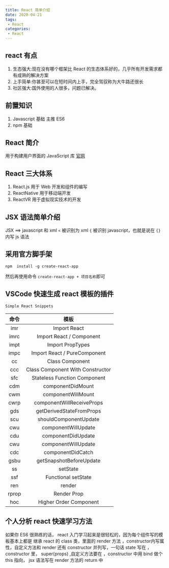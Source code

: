 ```yaml
---
title: React 简单介绍
date: 2020-04-21
tags:
 - React
categories:
 - React
---
```


## react 有点

1. 生态强大:现在没有哪个框架比 React 的生态体系好的，几乎所有开发需求都有成熟的解决方案
2. 上手简单:你甚至可以在短时间内上手，完全驾驭称为大牛路还很长
3. 社区强大:国外使用的人很多，问题已解决。


## 前置知识

1. Javascript 基础 主推 ES6
2. npm 基础


## React 简介

用于构建用户界面的 JavaScript 库
[官网](https://zh-hans.reactjs.org/)

##  React 三大体系

1. React.js  用于 Web 开发和组件的编写
2. ReactNative 用于移动端开发
3. ReactVR 用于虚拟现实技术的开发


## JSX 语法简单介绍

JSX ==> javascript 和 xml  `<` 被识别为 xml    `{` 被识别 javascript，也就是说在 `{}` 内写 js 语法


## 采用官方脚手架

```shell
npm  install -g create-react-app
```

然后再使用命令 `create-react-app + 项目名称`即可

## VSCode 快速生成 react 模板的插件

`Simple React Snippets`

| 命令  |               模板               |
| :---: | :------------------------------: |
|  imr  |           Import React           |
| imrc  |     Import React / Component     |
| impt  |         Import PropTypes         |
| impc  |   Import React / PureComponent   |
|  cc   |         Class Component          |
|  ccc  | Class Component With Constructor |
|  sfc  |   Stateless Function Component   |
|  cdm  |        componentDidMount         |
|  cwm  |        componentWillMount        |
| cwrp  |    componentWillReceiveProps     |
|  gds  |     getDerivedStateFromProps     |
|  scu  |      shouldComponentUpdate       |
|  cwu  |       componentWillUpdate        |
|  cdu  |        componentDidUpdate        |
|  cwu  |       componentWillUpdate        |
|  cdc  |        componentDidCatch         |
| gsbu  |     getSnapshotBeforeUpdate      |
|  ss   |             setState             |
|  ssf  |       Functional setState        |
|  ren  |              render              |
| rprop |           Render Prop            |
|  hoc  |      Higher Order Component      |


## 个人分析 react 快速学习方法

如果你 ES6 很熟练的话， react  入门学习起来是很轻松的，因为每个组件写的模板基本上都是 继承 react 的 class 类，里面的 render 方法 ，constructor内写属性，自定义方法和 render 还有 constructor 并列写，一句话 state 写在 ，constructor 里， super(props) ,自定义方法要在 ，constructor 中用 bind 做个 this 指向， jsx 语法写在 render 方法的 return 中